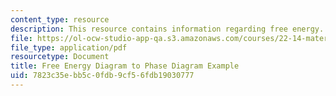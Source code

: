 ```yaml
---
content_type: resource
description: This resource contains information regarding free energy.
file: https://ol-ocw-studio-app-qa.s3.amazonaws.com/courses/22-14-materials-in-nuclear-engineering-spring-2015/7823c35ebb5c0fdb9cf56fdb19030777_MIT22_14S15_FreeEnergyDiag.pdf
file_type: application/pdf
resourcetype: Document
title: Free Energy Diagram to Phase Diagram Example
uid: 7823c35e-bb5c-0fdb-9cf5-6fdb19030777
---
```

